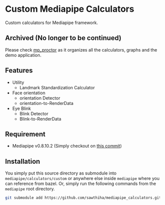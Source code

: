 # Custom Mediapipe Calculators
Custom calculators for Mediapipe framework.

## Archived (No longer to be continued)
Please check [mp_proctor](https://github.com/sawthiha/mp_proctor.git) as it organizes all the calculators, graphs and the demo application.

## Features
- Utility
    - Landmark Standardization Calculator
- Face orientation
    - orientation Detector
    - orientation-to-RenderData
- Eye Blink
    - Blink Detector
    - Blink-to-RenderData

## Requirement
- Mediapipe v0.8.10.2 (Simply checkout on [this commit](https://github.com/google/mediapipe/commit/63e679d9))

## Installation
You simply put this source directory as submodule into `mediapipe/calculators/custom` or anywhere else inside `mediapipe` where you can reference from bazel. Or, simply run the following commands from the `mediapipe` root directory.

```bash
git submodule add https://github.com/sawthiha/mediapipe_calculators.git mediapipe/calculators/custom
```